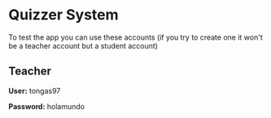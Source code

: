 # Quizzer System
To test the app you can use these accounts (if you try to create one it won't be a teacher account but a student account)
## Teacher
**User:** tongas97

**Password:** holamundo
